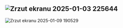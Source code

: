 ![Zrzut ekranu 2025-01-03 225644](https://github.com/user-attachments/assets/ee75d56a-22d8-4ee8-a2cf-09392437212a)
------------------------------------------------------------------------------------------------------------------
![Zrzut ekranu 2025-01-09 190529](https://github.com/user-attachments/assets/4beaf318-e420-4b60-bb07-e7a220aeae82)
